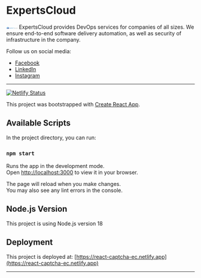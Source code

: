 # ExpertsCloud

<img width="30px" src="public/logo.png"/>
ExpertsCloud provides DevOps services for companies of all sizes. We ensure end-to-end software delivery automation, as well as security of infrastructure in the company.

Follow us on social media:

- [Facebook](https://www.facebook.com/Expertscloud)
- [LinkedIn](https://www.linkedin.com/company/expertscloud-pvt-limited)
- [Instagram](https://www.instagram.com/lifeatexpertscloud/)

---

[![Netlify Status](https://api.netlify.com/api/v1/badges/8c49f46f-e1ed-4201-b026-a727c63be585/deploy-status)](https://app.netlify.com/sites/react-captcha-ec/deploys)

This project was bootstrapped with [Create React App](https://github.com/facebook/create-react-app).

## Available Scripts

In the project directory, you can run:

### `npm start`

Runs the app in the development mode.\
Open [http://localhost:3000](http://localhost:3000) to view it in your browser.

The page will reload when you make changes.\
You may also see any lint errors in the console.

## Node.js Version

This project is using Node.js version 18

## Deployment

This project is deployed at: [https://react-captcha-ec.netlify.app](https://react-captcha-ec.netlify.app)

---
